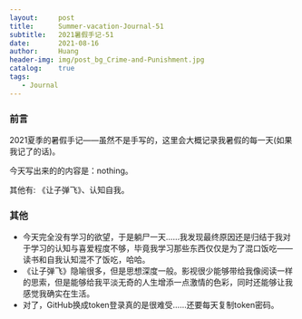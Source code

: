```yaml
---
layout:     post
title:      Summer-vacation-Journal-51
subtitle:   2021暑假手记-51
date:       2021-08-16
author:     Huang
header-img: img/post_bg_Crime-and-Punishment.jpg
catalog:    true
tags:
   - Journal
---
```


### 前言

2021夏季的暑假手记——虽然不是手写的，这里会大概记录我暑假的每一天(如果我记了的话)。

今天写出来的的内容是：nothing。

其他有: 《让子弹飞》、认知自我。

### 其他

* 今天完全没有学习的欲望，于是躺尸一天……我发现最终原因还是归结于我对于学习的认知与喜爱程度不够，毕竟我学习那些东西仅仅是为了混口饭吃——读书和自我认知混不了饭吃，哈哈。
* 《让子弹飞》隐喻很多，但是思想深度一般。影视很少能够带给我像阅读一样的思索，但是能够给我平淡无奇的人生增添一点激情的色彩，同时还能够让我感觉我确实在生活。
* 对了，GitHub换成token登录真的是很难受……还要每天复制token密码。
